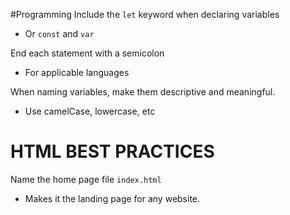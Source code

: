 #Programming
Include the `let` keyword when declaring variables
- Or `const` and `var`

End each statement with a semicolon
- For applicable languages

When naming variables, make them descriptive and meaningful.
- Use camelCase, lowercase, etc

# HTML BEST PRACTICES
Name the home page file `index.html`
- Makes it the landing page for any website.